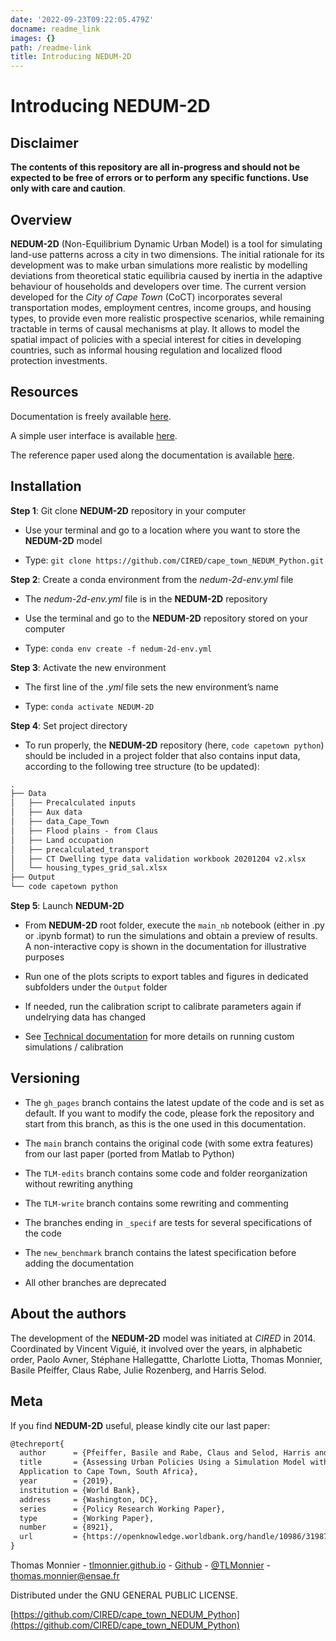 ```yaml
---
date: '2022-09-23T09:22:05.479Z'
docname: readme_link
images: {}
path: /readme-link
title: Introducing NEDUM-2D
---
```


# Introducing NEDUM-2D

## Disclaimer

**The contents of this repository are all in-progress and should not be expected to be free of errors or to perform any specific functions. Use only with care and caution**.

## Overview

**NEDUM-2D** (Non-Equilibrium Dynamic Urban Model) is a tool for simulating land-use patterns across a city in two dimensions. The initial rationale for its development was to make urban simulations more realistic by modelling deviations from theoretical static equilibria caused by inertia in the adaptive behaviour of households and developers over time. The current version developed for the *City of Cape Town* (CoCT) incorporates several transportation modes, employment centres, income groups, and housing types, to provide even more realistic prospective scenarios, while remaining tractable in terms of causal mechanisms at play. It allows to model the spatial impact of policies with a special interest for cities in developing countries, such as informal housing regulation and localized flood protection investments.

## Resources

Documentation is freely available [here](https://cired.github.io/cape_town_NEDUM_Python/html/index.html).

A simple user interface is available [here](https://kristoffpotgieter-nedumapp-app-f2rto5.streamlitapp.com/).

The reference paper used along the documentation is available [here](https://openknowledge.worldbank.org/handle/10986/31987?locale-attribute=fr).

## Installation

**Step 1**: Git clone **NEDUM-2D** repository in your computer


* Use your terminal and go to a location where you want to store the **NEDUM-2D** model


* Type: `git clone https://github.com/CIRED/cape_town_NEDUM_Python.git`

**Step 2**: Create a conda environment from the *nedum-2d-env.yml* file

<!-- Create the environment file -->

* The *nedum-2d-env.yml* file is in the **NEDUM-2D** repository


* Use the terminal and go to the **NEDUM-2D** repository stored on your computer


* Type: `conda env create -f nedum-2d-env.yml`

**Step 3**: Activate the new environment


* The first line of the *.yml* file sets the new environment’s name


* Type: `conda activate NEDUM-2D`

**Step 4**: Set project directory


* To run properly, the **NEDUM-2D** repository (here, `code capetown python`) should be included in a project folder that also contains input data, according to the following tree structure (to be updated):

```default
.
├── Data
│   ├── Precalculated inputs
│   ├── Aux data
│   ├── data_Cape_Town
│   ├── Flood plains - from Claus
│   ├── Land occupation
│   ├── precalculated_transport
│   ├── CT Dwelling type data validation workbook 20201204 v2.xlsx
│   └── housing_types_grid_sal.xlsx
├── Output
└── code capetown python
```

<!-- Do we need to set the repo as a project in Spyder? -->
**Step 5**: Launch **NEDUM-2D**


* From **NEDUM-2D** root folder, execute the `main_nb` notebook (either in .py or .ipynb format) to run the simulations and obtain a preview of results. A non-interactive copy is shown in the documentation for illustrative purposes


* Run one of the plots scripts to export tables and figures in dedicated subfolders under the `Output` folder


* If needed, run the calibration script to calibrate parameters again if undelrying data has changed


* See [Technical documentation]() for more details on running custom simulations / calibration

## Versioning

<!-- Set as default branch -->

* The `gh_pages` branch contains the latest update of the code and is set as default. If you want to modify the code, please fork the repository and start from this branch, as this is the one used in this documentation.


* The `main` branch contains the original code (with some extra features) from our last paper (ported from Matlab to Python)


* The `TLM-edits` branch contains some code and folder reorganization without rewriting anything


* The `TLM-write` branch contains some rewriting and commenting


* The branches ending in `_specif` are tests for several specifications of the code


* The `new_benchmark` branch contains the latest specification before adding the documentation


* All other branches are deprecated

## About the authors

The development of the **NEDUM-2D** model was initiated at *CIRED* in 2014. Coordinated by Vincent Viguié, it involved over the years, in alphabetic order, Paolo Avner, Stéphane Hallegattte, Charlotte Liotta, Thomas Monnier, Basile Pfeiffer, Claus Rabe, Julie Rozenberg, and Harris Selod.

## Meta

If you find **NEDUM-2D** useful, please kindly cite our last paper:

```latex
@techreport{
  author      = {Pfeiffer, Basile and Rabe, Claus and Selod, Harris and Viguié, Vincent},
  title       = {Assessing Urban Policies Using a Simulation Model with Formal and Informal Housing:
  Application to Cape Town, South Africa},
  year        = {2019},
  institution = {World Bank},
  address     = {Washington, DC},
  series      = {Policy Research Working Paper},
  type        = {Working Paper},
  number      = {8921},
  url         = {https://openknowledge.worldbank.org/handle/10986/31987}
}
```

Thomas Monnier - [tlmonnier.github.io](https://tlmonnier.github.io) - [Github](https://github.com/TLMonnier) - [@TLMonnier](https://twitter.com/TLMonnier) - [thomas.monnier@ensae.fr](mailto:thomas.monnier@ensae.fr)

Distributed under the GNU GENERAL PUBLIC LICENSE.

[https://github.com/CIRED/cape_town_NEDUM_Python](https://github.com/CIRED/cape_town_NEDUM_Python)
